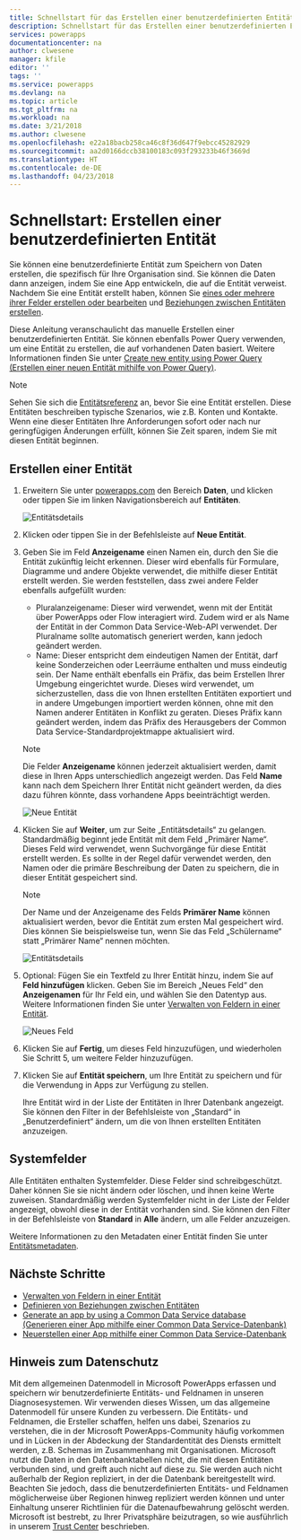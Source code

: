 ```yaml
---
title: Schnellstart für das Erstellen einer benutzerdefinierten Entität | Microsoft-Dokumentation
description: Schnellstart für das Erstellen einer benutzerdefinierten Entität, die auf einer anderen Entität basiert oder von Grund auf neu erstellt wird
services: powerapps
documentationcenter: na
author: clwesene
manager: kfile
editor: ''
tags: ''
ms.service: powerapps
ms.devlang: na
ms.topic: article
ms.tgt_pltfrm: na
ms.workload: na
ms.date: 3/21/2018
ms.author: clwesene
ms.openlocfilehash: e22a18bacb258ca46c8f36d647f9ebcc45282929
ms.sourcegitcommit: aa2d0166dccb38100183c093f293233b46f3669d
ms.translationtype: HT
ms.contentlocale: de-DE
ms.lasthandoff: 04/23/2018
---
```

# <a name="quickstart-create-a-custom-entity"></a>Schnellstart: Erstellen einer benutzerdefinierten Entität
Sie können eine benutzerdefinierte Entität zum Speichern von Daten erstellen, die spezifisch für Ihre Organisation sind. Sie können die Daten dann anzeigen, indem Sie eine App entwickeln, die auf die Entität verweist. Nachdem Sie eine Entität erstellt haben, können Sie [eines oder mehrere ihrer Felder erstellen oder bearbeiten](data-platform-manage-fields.md) und [Beziehungen zwischen Entitäten erstellen](data-platform-entity-lookup.md).

Diese Anleitung veranschaulicht das manuelle Erstellen einer benutzerdefinierten Entität. Sie können ebenfalls Power Query verwenden, um eine Entität zu erstellen, die auf vorhandenen Daten basiert. Weitere Informationen finden Sie unter [Create new entity using Power Query (Erstellen einer neuen Entität mithilfe von Power Query)](data-platform-cds-newentity-pq.md).

> [!NOTE]
> Sehen Sie sich die [Entitätsreferenz](../../developer/common-data-service/reference/about-entity-reference.md) an, bevor Sie eine Entität erstellen. Diese Entitäten beschreiben typische Szenarios, wie z.B. Konten und Kontakte. Wenn eine dieser Entitäten Ihre Anforderungen sofort oder nach nur geringfügigen Änderungen erfüllt, können Sie Zeit sparen, indem Sie mit diesen Entität beginnen.

## <a name="create-an-entity"></a>Erstellen einer Entität
1. Erweitern Sie unter [powerapps.com](https://web.powerapps.com) den Bereich **Daten**, und klicken oder tippen Sie im linken Navigationsbereich auf **Entitäten**.

    ![Entitätsdetails](./media/data-platform-cds-create-entity/entitylist.png "Entitätsliste")

2. Klicken oder tippen Sie in der Befehlsleiste auf **Neue Entität**.
3. Geben Sie im Feld **Anzeigename** einen Namen ein, durch den Sie die Entität zukünftig leicht erkennen. Dieser wird ebenfalls für Formulare, Diagramme und andere Objekte verwendet, die mithilfe dieser Entität erstellt werden. Sie werden feststellen, dass zwei andere Felder ebenfalls aufgefüllt wurden:

    * Pluralanzeigename: Dieser wird verwendet, wenn mit der Entität über PowerApps oder Flow interagiert wird. Zudem wird er als Name der Entität in der Common Data Service-Web-API verwendet. Der Pluralname sollte automatisch generiert werden, kann jedoch geändert werden.
    * Name: Dieser entspricht dem eindeutigen Namen der Entität, darf keine Sonderzeichen oder Leerräume enthalten und muss eindeutig sein. Der Name enthält ebenfalls ein Präfix, das beim Erstellen Ihrer Umgebung eingerichtet wurde. Dieses wird verwendet, um sicherzustellen, dass die von Ihnen erstellten Entitäten exportiert und in andere Umgebungen importiert werden können, ohne mit den Namen anderer Entitäten in Konflikt zu geraten. Dieses Präfix kann geändert werden, indem das Präfix des Herausgebers der Common Data Service-Standardprojektmappe aktualisiert wird.

    > [!NOTE]
    > Die Felder **Anzeigename** können jederzeit aktualisiert werden, damit diese in Ihren Apps unterschiedlich angezeigt werden. Das Feld **Name** kann nach dem Speichern Ihrer Entität nicht geändert werden, da dies dazu führen könnte, dass vorhandene Apps beeinträchtigt werden.

    ![Neue Entität](./media/data-platform-cds-create-entity/newentitypanel.png "Bereich „Neue Entität“")

4. Klicken Sie auf **Weiter**, um zur Seite „Entitätsdetails“ zu gelangen. Standardmäßig beginnt jede Entität mit dem Feld „Primärer Name“. Dieses Feld wird verwendet, wenn Suchvorgänge für diese Entität erstellt werden. Es sollte in der Regel dafür verwendet werden, den Namen oder die primäre Beschreibung der Daten zu speichern, die in dieser Entität gespeichert sind.

    > [!NOTE]
    > Der Name und der Anzeigename des Felds **Primärer Name** können aktualisiert werden, bevor die Entität zum ersten Mal gespeichert wird. Dies können Sie beispielsweise tun, wenn Sie das Feld „Schülername“ statt „Primärer Name“ nennen möchten.

    ![Entitätsdetails](./media/data-platform-cds-create-entity/newentitydetails.png "Neue Entitätsdetails")

5. Optional: Fügen Sie ein Textfeld zu Ihrer Entität hinzu, indem Sie auf **Feld hinzufügen** klicken. Geben Sie im Bereich „Neues Feld“ den **Anzeigenamen** für Ihr Feld ein, und wählen Sie den Datentyp aus. Weitere Informationen finden Sie unter [Verwalten von Feldern in einer Entität](data-platform-manage-fields.md).

    ![Neues Feld](./media/data-platform-cds-create-entity/newfieldpanel-2.png "Bereich „Neues Feld“")


6. Klicken Sie auf **Fertig**, um dieses Feld hinzuzufügen, und wiederholen Sie Schritt 5, um weitere Felder hinzuzufügen.
7. Klicken Sie auf **Entität speichern**, um Ihre Entität zu speichern und für die Verwendung in Apps zur Verfügung zu stellen.

    Ihre Entität wird in der Liste der Entitäten in Ihrer Datenbank angezeigt. Sie können den Filter in der Befehlsleiste von „Standard“ in „Benutzerdefiniert“ ändern, um die von Ihnen erstellten Entitäten anzuzeigen.

## <a name="system-fields"></a>Systemfelder
Alle Entitäten enthalten Systemfelder. Diese Felder sind schreibgeschützt. Daher können Sie sie nicht ändern oder löschen, und ihnen keine Werte zuweisen. Standardmäßig werden Systemfelder nicht in der Liste der Felder angezeigt, obwohl diese in der Entität vorhanden sind. Sie können den Filter in der Befehlsleiste von **Standard** in **Alle** ändern, um alle Felder anzuzeigen.

Weitere Informationen zu den Metadaten einer Entität finden Sie unter [Entitätsmetadaten](../../developer/common-data-service/entity-metadata.md).

## <a name="next-steps"></a>Nächste Schritte
* [Verwalten von Feldern in einer Entität](data-platform-manage-fields.md)
* [Definieren von Beziehungen zwischen Entitäten](data-platform-entity-lookup.md)
* [Generate an app by using a Common Data Service database (Generieren einer App mithilfe einer Common Data Service-Datenbank)](../canvas-apps/data-platform-create-app.md)
* [Neuerstellen einer App mithilfe einer Common Data Service-Datenbank](../canvas-apps/data-platform-create-app-scratch.md)

## <a name="privacy-notice"></a>Hinweis zum Datenschutz
Mit dem allgemeinen Datenmodell in Microsoft PowerApps erfassen und speichern wir benutzerdefinierte Entitäts- und Feldnamen in unseren Diagnosesystemen.  Wir verwenden dieses Wissen, um das allgemeine Datenmodell für unsere Kunden zu verbessern. Die Entitäts- und Feldnamen, die Ersteller schaffen, helfen uns dabei, Szenarios zu verstehen, die in der Microsoft PowerApps-Community häufig vorkommen und in Lücken in der Abdeckung der Standardentität des Diensts ermittelt werden, z.B. Schemas im Zusammenhang mit Organisationen. Microsoft nutzt die Daten in den Datenbanktabellen nicht, die mit diesen Entitäten verbunden sind, und greift auch nicht auf diese zu. Sie werden auch nicht außerhalb der Region repliziert, in der die Datenbank bereitgestellt wird. Beachten Sie jedoch, dass die benutzerdefinierten Entitäts- und Feldnamen möglicherweise über Regionen hinweg repliziert werden können und unter Einhaltung unserer Richtlinien für die Datenaufbewahrung gelöscht werden. Microsoft ist bestrebt, zu Ihrer Privatsphäre beizutragen, so wie ausführlich in unserem [Trust Center](https://www.microsoft.com/trustcenter/Privacy/default.aspx) beschrieben.


